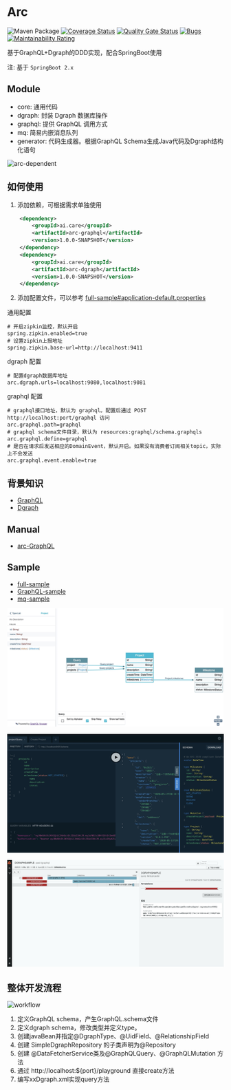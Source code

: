 # Arc

![Maven Package](https://github.com/YituHealthcare/Arc/workflows/Maven%20Package/badge.svg?branch=master) [![Coverage Status](https://coveralls.io/repos/github/YituHealthcare/Arc/badge.svg?branch=master)](https://coveralls.io/github/YituHealthcare/Arc?branch=master) [![Quality Gate Status](https://sonarcloud.io/api/project_badges/measure?project=YituHealthcare_Arc&metric=alert_status)](https://sonarcloud.io/dashboard?id=YituHealthcare_Arc) [![Bugs](https://sonarcloud.io/api/project_badges/measure?project=YituHealthcare_Arc&metric=bugs)](https://sonarcloud.io/dashboard?id=YituHealthcare_Arc) [![Maintainability Rating](https://sonarcloud.io/api/project_badges/measure?project=YituHealthcare_Arc&metric=sqale_rating)](https://sonarcloud.io/dashboard?id=YituHealthcare_Arc)

基于GraphQL+Dgraph的DDD实现，配合SpringBoot使用

注: 基于 `SpringBoot 2.x`

## Module 

- core: 通用代码
- dgraph: 封装 Dgraph 数据库操作
- graphql: 提供 GraphQL 调用方式
- mq: 简易内嵌消息队列
- generator: 代码生成器。根据GraphQL Schema生成Java代码及Dgraph结构化语句

![arc-dependent](http://www.plantuml.com/plantuml/proxy?src=https://raw.githubusercontent.com/YituHealthcare/arc/master/doc/dependent.puml)

## 如何使用

1. 添加依赖，可根据需求单独使用

```xml
    <dependency>
        <groupId>ai.care</groupId>
        <artifactId>arc-graphql</artifactId>
        <version>1.0.0-SNAPSHOT</version>
    </dependency>
    <dependency>
        <groupId>ai.care</groupId>
        <artifactId>arc-dgraph</artifactId>
        <version>1.0.0-SNAPSHOT</version>
    </dependency>
```

2. 添加配置文件，可以参考 [full-sample#application-default.properties](./sample/full-sample/src/main/resources/application-default.properties)

通用配置

```properties
# 开启zipkin监控，默认开启
spring.zipkin.enabled=true
# 设置zipkin上报地址
spring.zipkin.base-url=http://localhost:9411
```

dgraph 配置

```properties
# 配置dgraph数据库地址
arc.dgraph.urls=localhost:9080,localhost:9081
```

graphql 配置

```properties
# graphql接口地址，默认为 graphql。配置后通过 POST http://localhost:port/graphql 访问
arc.graphql.path=graphql
# graphql schema文件目录，默认为 resources:graphql/schema.graphqls
arc.graphql.define=graphql
# 是否在请求后发送相应的DomainEvent，默认开启。如果没有消费者订阅相关topic，实际上不会发送
arc.graphql.event.enable=true
```
    
## 背景知识

- [GraphQL](./doc/GraphQL.md)
- [Dgraph](./doc/Dgraph.md)

## Manual

- [arc-GraphQL](./GraphQL/README.md)

## Sample

- [full-sample](./sample/full-sample)
- [GraphQL-sample](./sample/GraphQL-sample)
- [mq-sample](./sample/mq-sample)

![voyager](./doc/voyager.jpeg)

![playground](./doc/playground.jpeg)

![zipkin](./doc/zipkin.jpeg)

## 整体开发流程

![workflow](http://www.plantuml.com/plantuml/proxy?src=https://raw.githubusercontent.com/YituHealthcare/arc/master/doc/workflow.puml)

1. 定义GraphQL schema，产生GraphQL.schema文件
2. 定义dgraph schema，修改类型并定义type。
3. 创建javaBean并指定@DgraphType、@UidField、@RelationshipField
4. 创建 SimpleDgraphRepository 的子类声明为@Repository
5. 创建 @DataFetcherService类及@GraphQLQuery、@GraphQLMutation 方法
6. 通过 http://localhost:${port}/playground 直接create方法
7. 编写xxDgraph.xml实现query方法